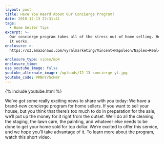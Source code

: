 ```yaml
---
layout: post
title: Have You Heard About Our Concierge Program?
date: 2018-12-13 22:31:41
tags:
  - Home Seller Tips
excerpt: >-
  Our concierge program takes all of the stress out of home selling. Here’s how
  it works.
enclosure: >-
  https://s3.amazonaws.com/vyralmarketing/Vincent+Napoleon/Naples+Real+Estate+Agent+%257C+Have+You+Heard+About+Our+Concierge+Program%253F.mp4

enclosure_type: video/mp4
enclosure_time:
use_youtube_image: false
youtube_alternate_image: /uploads/12-13-concierge-yt.jpg
youtube_code: VRNnYVhcHmY
---
```


{% include youtube.html %}

We’ve got some really exciting news to share with you today: We have a brand-new concierge program for home sellers. If you want to sell your house, but you think that there’s too much to do in preparation for the sale, we’ll put up the money for it right from the outset. We’ll do all the cleaning, the staging, the lawn care, the painting, and whatever else needs to be done to get your home sold for top dollar. We’re excited to offer this service, and we hope you’ll take advantage of it. To learn more about the program, watch this short video.
